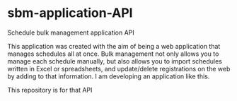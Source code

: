 # sbm-application-API
Schedule bulk management application API

This application was created with the aim of being a web application that manages schedules all at once.
Bulk management not only allows you to manage each schedule manually, but also allows you to import schedules written in Excel or spreadsheets,
and update/delete registrations on the web by adding to that information. I am developing an application like this.

This repository is for that API
